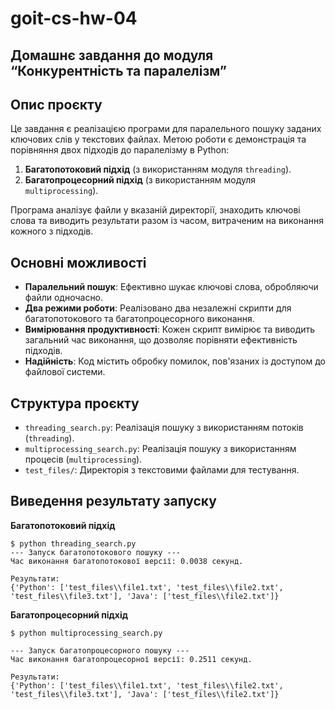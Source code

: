 # goit-cs-hw-04
## Домашнє завдання до модуля “Конкурентність та паралелізм”

## Опис проєкту

Це завдання є реалізацією програми для паралельного пошуку заданих ключових слів у текстових файлах. Метою роботи є демонстрація та порівняння двох підходів до паралелізму в Python:

1.  **Багатопотоковий підхід** (з використанням модуля `threading`).
2.  **Багатопроцесорний підхід** (з використанням модуля `multiprocessing`).

Програма аналізує файли у вказаній директорії, знаходить ключові слова та виводить результати разом із часом, витраченим на виконання кожного з підходів.

## Основні можливості

-   **Паралельний пошук**: Ефективно шукає ключові слова, обробляючи файли одночасно.
-   **Два режими роботи**: Реалізовано два незалежні скрипти для багатопотокового та багатопроцесорного виконання.
-   **Вимірювання продуктивності**: Кожен скрипт вимірює та виводить загальний час виконання, що дозволяє порівняти ефективність підходів.
-   **Надійність**: Код містить обробку помилок, пов'язаних із доступом до файлової системи.

## Структура проєкту

-   `threading_search.py`: Реалізація пошуку з використанням потоків (`threading`).
-   `multiprocessing_search.py`: Реалізація пошуку з використанням процесів (`multiprocessing`).
-   `test_files/`: Директорія з текстовими файлами для тестування.

## Виведення результату запуску

**Багатопотоковий підхід**

	$ python threading_search.py
    --- Запуск багатопотокового пошуку ---
    Час виконання багатопотокової версії: 0.0038 секунд.
    
    Результати:
    {'Python': ['test_files\\file1.txt', 'test_files\\file2.txt', 'test_files\\file3.txt'], 'Java': ['test_files\\file2.txt']}


**Багатопроцесорний підхід**

    $ python multiprocessing_search.py
    
    --- Запуск багатопроцесорного пошуку ---
    Час виконання багатопроцесорної версії: 0.2511 секунд.
    
    Результати:
    {'Python': ['test_files\\file1.txt', 'test_files\\file2.txt', 'test_files\\file3.txt'], 'Java': ['test_files\\file2.txt']}